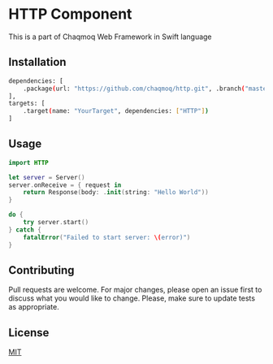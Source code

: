 # HTTP Component

This is a part of Chaqmoq Web Framework in Swift language

## Installation

```bash
dependencies: [
    .package(url: "https://github.com/chaqmoq/http.git", .branch("master"))
],
targets: [
    .target(name: "YourTarget", dependencies: ["HTTP"])
]
```

## Usage

```swift
import HTTP

let server = Server()
server.onReceive = { request in
    return Response(body: .init(string: "Hello World"))
}

do {
    try server.start()
} catch {
    fatalError("Failed to start server: \(error)")
}
```

## Contributing
Pull requests are welcome. For major changes, please open an issue first to discuss what you would like to change. Please, make sure to update tests as appropriate.

## License
[MIT](https://choosealicense.com/licenses/mit/)
